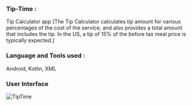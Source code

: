 ### Tip-Time :

Tip Calculator app [The Tip Calculator calculates tip amount for various percentages of the cost of the service, and also provides a total amount that includes the tip. In the US, a tip of 15% of the before tax meal price is typically expected.]

### Language and Tools used :

Android, Kotlin, XML

### User Interface 

![TipTime](https://user-images.githubusercontent.com/36065206/104119340-a5dcc780-5354-11eb-8bdf-2c6ad9ebd4e9.png)
